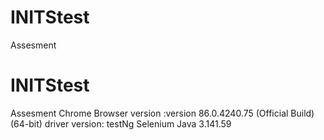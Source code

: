 # INITStest
Assesment
# INITStest
Assesment
Chrome Browser version :version 86.0.4240.75 (Official Build) (64-bit)
driver version:
testNg
Selenium Java 3.141.59
